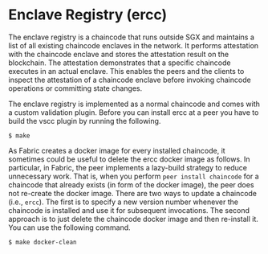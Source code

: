 # Enclave Registry (ercc)

The enclave registry is a chaincode that runs outside SGX and maintains a list
of all existing chaincode enclaves in the network. It performs attestation
with the chaincode enclave and stores the attestation result on the
blockchain. The attestation demonstrates that a specific chaincode executes
in an actual enclave. This enables the peers and the clients to inspect the
attestation of a chaincode enclave before invoking chaincode operations or
committing state changes.

The enclave registry is implemented as a normal chaincode and comes with a
custom validation plugin. Before you can install ercc at a peer you have to
build the vscc plugin by running the following.

    $ make

As Fabric creates a docker image for every installed chaincode, it sometimes
could be useful to delete the ercc docker image as follows.  In particular,
in Fabric, the peer implements a lazy-build strategy to reduce unnecessary work.
That is, when you perform `peer install chaincode` for a chaincode that already
exists (in form of the docker image), the peer does not re-create the docker image.
There are two ways to update a chaincode (i.e., `ercc`). The first is to specify a
new version number whenever the chaincode is installed and use it for subsequent 
invocations. The second approach is to just delete the chaincode docker image and
then re-install it. You can use the following command. 


    $ make docker-clean
